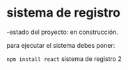 <h1> sistema de registro </h1>

-estado del proyecto: en construcción.

para ejecutar el sistema debes poner:

```npm install react```
sistema de registro 2
